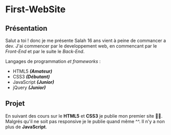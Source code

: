 # First-WebSite 

## Présentation

Salut a toi ! donc je me présente Salah 16 ans vient à peine de commancer a dev. J'ai commencer par le developpement web, en commencant par le *Front-End* et par le suite le *Back-End*.

Langages de programmation *et frameworks* :

  * HTML5           ***(Amateur)***
  * CSS3            ***(Débutant)***
  * JavaScript      ***(Junior)***
  * jQuery          ***(Junior)***
  
## Projet

En suivant des cours sur le **HTML5** et **CSS3** je publie mon premier site 👋🏽. Malgrés qu'il ne soit pas responsive je le publie quand même ^^.
Il n'y a non plus de **JavaScript**.

